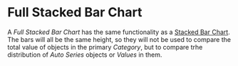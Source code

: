 # Full Stacked Bar Chart

A *Full Stacked Bar Chart* has the same functionality as a [Stacked Bar Chart](./normal-stacked-bar-chart.md).
The bars will all be the same height, so they will not be used to compare the total value of objects in the primary *Category*, but to compare trhe distribution of *Auto Series* objects or *Values* in them.